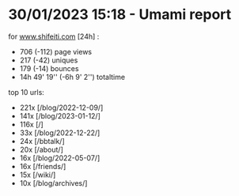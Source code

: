 # 30/01/2023 15:18 - Umami report
for www.shifeiti.com [24h] :

 - 706 (-112) page views
 - 217 (-42) uniques
 - 179 (-14) bounces
 - 14h 49' 19'' (-6h 9' 2'') totaltime


top 10 urls:
 - 221x [/blog/2022-12-09/]
 - 141x [/blog/2023-01-12/]
 - 116x [/]
 - 33x [/blog/2022-12-22/]
 - 24x [/bbtalk/]
 - 20x [/about/]
 - 16x [/blog/2022-05-07/]
 - 16x [/friends/]
 - 15x [/wiki/]
 - 10x [/blog/archives/]


